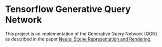# Tensorflow Generative Query Network
This project is an implementation of the Generative Query Network (QGN) as described in the paper [Neural Scene Representation and Rendering](http://science.sciencemag.org/content/360/6394/1204).
